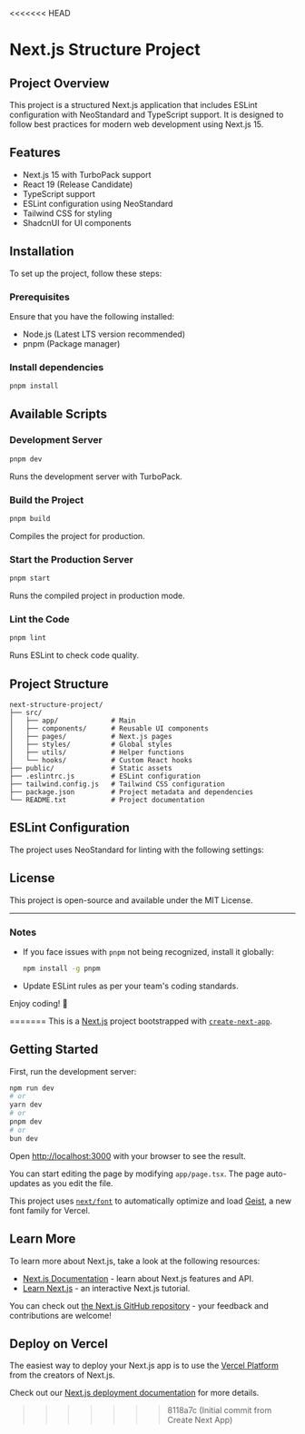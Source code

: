 <<<<<<< HEAD
# Next.js Structure Project

## Project Overview
This project is a structured Next.js application that includes ESLint configuration with NeoStandard and TypeScript support. It is designed to follow best practices for modern web development using Next.js 15.

## Features
- Next.js 15 with TurboPack support
- React 19 (Release Candidate)
- TypeScript support
- ESLint configuration using NeoStandard
- Tailwind CSS for styling
- ShadcnUI for UI components

## Installation
To set up the project, follow these steps:

### Prerequisites
Ensure that you have the following installed:
- Node.js (Latest LTS version recommended)
- pnpm (Package manager)

### Install dependencies
```sh
pnpm install
```

## Available Scripts

### Development Server
```sh
pnpm dev
```
Runs the development server with TurboPack.

### Build the Project
```sh
pnpm build
```
Compiles the project for production.

### Start the Production Server
```sh
pnpm start
```
Runs the compiled project in production mode.

### Lint the Code
```sh
pnpm lint
```
Runs ESLint to check code quality.

## Project Structure
```
next-structure-project/
├── src/
│   ├── app/             # Main
│   ├── components/      # Reusable UI components
│   ├── pages/           # Next.js pages
│   ├── styles/          # Global styles
│   ├── utils/           # Helper functions
│   └── hooks/           # Custom React hooks
├── public/              # Static assets
├── .eslintrc.js         # ESLint configuration
├── tailwind.config.js   # Tailwind CSS configuration
├── package.json         # Project metadata and dependencies
└── README.txt           # Project documentation
```

## ESLint Configuration
The project uses NeoStandard for linting with the following settings:
## License
This project is open-source and available under the MIT License.

---

### Notes
- If you face issues with `pnpm` not being recognized, install it globally:
  ```sh
  npm install -g pnpm
  ```
- Update ESLint rules as per your team's coding standards.

Enjoy coding! 🚀

=======
This is a [Next.js](https://nextjs.org) project bootstrapped with [`create-next-app`](https://nextjs.org/docs/app/api-reference/cli/create-next-app).

## Getting Started

First, run the development server:

```bash
npm run dev
# or
yarn dev
# or
pnpm dev
# or
bun dev
```

Open [http://localhost:3000](http://localhost:3000) with your browser to see the result.

You can start editing the page by modifying `app/page.tsx`. The page auto-updates as you edit the file.

This project uses [`next/font`](https://nextjs.org/docs/app/building-your-application/optimizing/fonts) to automatically optimize and load [Geist](https://vercel.com/font), a new font family for Vercel.

## Learn More

To learn more about Next.js, take a look at the following resources:

- [Next.js Documentation](https://nextjs.org/docs) - learn about Next.js features and API.
- [Learn Next.js](https://nextjs.org/learn) - an interactive Next.js tutorial.

You can check out [the Next.js GitHub repository](https://github.com/vercel/next.js) - your feedback and contributions are welcome!

## Deploy on Vercel

The easiest way to deploy your Next.js app is to use the [Vercel Platform](https://vercel.com/new?utm_medium=default-template&filter=next.js&utm_source=create-next-app&utm_campaign=create-next-app-readme) from the creators of Next.js.

Check out our [Next.js deployment documentation](https://nextjs.org/docs/app/building-your-application/deploying) for more details.
>>>>>>> 8118a7c (Initial commit from Create Next App)
